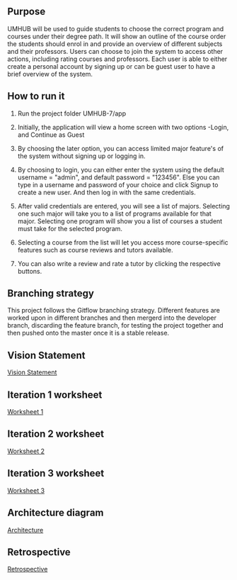 ## Purpose
UMHUB will be used to guide students to choose the correct program and courses under their degree path. It will show an outline of the course order the students should enrol in and provide an overview of different subjects and their professors. Users can choose to join the system to access other actions, including rating courses and professors. Each user is able to either create a personal account by signing up or can be guest user to have a brief overview of the system.

## How to run it
1. Run the project folder UMHUB-7/app

1. Initially, the application will view a home screen with two options -Login, and Continue as Guest

1. By choosing the later option, you can access limited major feature's of the system without signing up or logging in.

1. By choosing to login, you can either enter the system using the default username = "admin", and default password = "123456". Else you can type in a username and password of your choice and click Signup to create a new user. And then log in with the same credentials.

1. After valid credentials are entered, you will see a list of majors. Selecting one such major will take you to a list of programs available for that major. Selecting one program will show you a list of courses a student must take for the selected program.

1. Selecting a course from the list will let you access more course-specific features such as course reviews and tutors available.

1. You can also write a review and rate a tutor by clicking the respective buttons.

## Branching strategy

This project follows the Gitflow branching strategy. Different features are worked upon in different branches and then mergerd into the developer branch, discarding the feature branch, for testing the project together and then pushed onto the master once it is a stable release.

## Vision Statement
[Vision Statement](Vision.md)

## Iteration 1 worksheet

[Worksheet 1](i1_worksheet.md)

## Iteration 2 worksheet

[Worksheet 2](i2_worksheet.md)

## Iteration 3 worksheet

[Worksheet 3](i3_worksheet.md)

## Architecture diagram

[Architecture](ARCHITECTURE.md)

## Retrospective 

[Retrospective](Retrospective.md)

